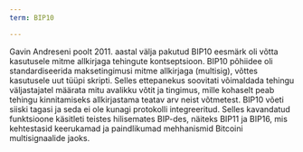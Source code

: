 ```yaml
---
term: BIP10

---
```

Gavin Andreseni poolt 2011. aastal välja pakutud BIP10 eesmärk oli võtta kasutusele mitme allkirjaga tehingute kontseptsioon. BIP10 põhiidee oli standardiseerida maksetingimusi mitme allkirjaga (multisig), võttes kasutusele uut tüüpi skripti. Selles ettepanekus soovitati võimaldada tehingu väljastajatel määrata mitu avalikku võtit ja tingimus, mille kohaselt peab tehingu kinnitamiseks allkirjastama teatav arv neist võtmetest. BIP10 võeti siiski tagasi ja seda ei ole kunagi protokolli integreeritud. Selles kavandatud funktsioone käsitleti teistes hilisemates BIP-des, näiteks BIP11 ja BIP16, mis kehtestasid keerukamad ja paindlikumad mehhanismid Bitcoini multisignaalide jaoks.